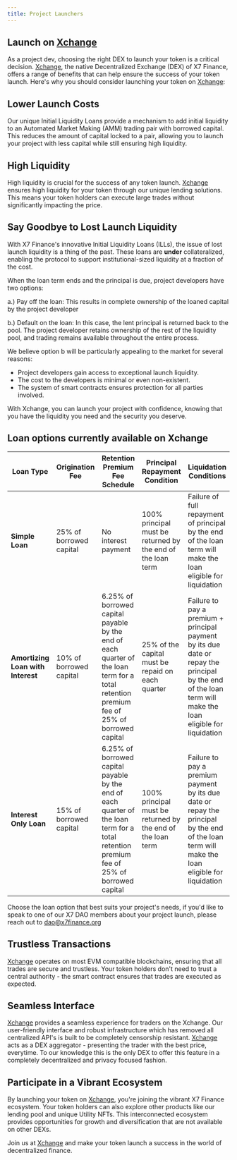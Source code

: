 ```yaml
---
title: Project Launchers
---
```


## Launch on [Xchange](https://beta.x7.finance)

As a project dev, choosing the right DEX to launch your token is a critical decision. [Xchange](https://beta.x7.finance), the native Decentralized Exchange (DEX) of X7 Finance, offers a range of benefits that can help ensure the success of your token launch. Here's why you should consider launching your token on [Xchange](https://beta.x7.finance):

## Lower Launch Costs

Our unique Initial Liquidity Loans provide a mechanism to add initial liquidity to an Automated Market Making (AMM) trading pair with borrowed capital. This reduces the amount of capital locked to a pair, allowing you to launch your project with less capital while still ensuring high liquidity.

## High Liquidity

High liquidity is crucial for the success of any token launch. [Xchange](https://beta.x7.finance) ensures high liquidity for your token through our unique lending solutions. This means your token holders can execute large trades without significantly impacting the price.

## Say Goodbye to Lost Launch Liquidity

With X7 Finance's innovative Initial Liquidity Loans (ILLs), the issue of lost launch liquidity is a thing of the past. These loans are **under** collateralized, enabling the protocol to support institutional-sized liquidity at a fraction of the cost.

When the loan term ends and the principal is due, project developers have two options:

a.) Pay off the loan: This results in complete ownership of the loaned capital by the project developer

b.) Default on the loan: In this case, the lent principal is returned back to the pool. The project developer retains ownership of the rest of the liquidity pool, and trading remains available throughout the entire process.

We believe option b will be particularly appealing to the market for several reasons:

- Project developers gain access to exceptional launch liquidity.
- The cost to the developers is minimal or even non-existent.
- The system of smart contracts ensures protection for all parties involved.

With Xchange, you can launch your project with confidence, knowing that you have the liquidity you need and the security you deserve.

## Loan options currently available on Xchange

| Loan Type                         | Origination Fee         | Retention Premium Fee Schedule                                                                                                             | Principal Repayment Condition                               | Liquidation Conditions                                                                                                                                      | Liquidator Reward               |
| --------------------------------- | ----------------------- | ------------------------------------------------------------------------------------------------------------------------------------------ | ----------------------------------------------------------- | ----------------------------------------------------------------------------------------------------------------------------------------------------------- | ------------------------------- |
| **Simple Loan**                   | 25% of borrowed capital | No interest payment                                                                                                                        | 100% principal must be returned by the end of the loan term | Failure of full repayment of principal by the end of the loan term will make the loan eligible for liquidation                                              | 5% of the loan origination fee  |
| **Amortizing Loan with Interest** | 10% of borrowed capital | 6.25% of borrowed capital payable by the end of each quarter of the loan term for a total retention premium fee of 25% of borrowed capital | 25% of the capital must be repaid on each quarter           | Failure to pay a premium + principal payment by its due date or repay the principal by the end of the loan term will make the loan eligible for liquidation | 5% of the loan origination fee  |
| **Interest Only Loan**            | 15% of borrowed capital | 6.25% of borrowed capital payable by the end of each quarter of the loan term for a total retention premium fee of 25% of borrowed capital | 100% principal must be returned by the end of the loan term | Failure to pay a premium payment by its due date or repay the principal by the end of the loan term will make the loan eligible for liquidation             | 10% of the loan origination fee |

Choose the loan option that best suits your project's needs, if you'd like to speak to one of our X7 DAO members about your project launch, please reach out to [dao@x7finance.org](mailto:dao@x7finance.org)

## Trustless Transactions

[Xchange](https://beta.x7.finance) operates on most EVM compatible blockchains, ensuring that all trades are secure and trustless. Your token holders don't need to trust a central authority - the smart contract ensures that trades are executed as expected.

## Seamless Interface

[Xchange](https://beta.x7.finance) provides a seamless experience for traders on the Xchange. Our user-friendly interface and robust infrastructure which has removed all centralized API's is built to be completely censorship resistant. [Xchange](https://beta.x7.finance) acts as a DEX aggregator - presenting the trader with the best price, everytime. To our knowledge this is the only DEX to offer this feature in a completely decentralized and privacy focused fashion.

## Participate in a Vibrant Ecosystem

By launching your token on [Xchange](https://beta.x7.finance), you're joining the vibrant X7 Finance ecosystem. Your token holders can also explore other products like our lending pool and unique Utility NFTs. This interconnected ecosystem provides opportunities for growth and diversification that are not available on other DEXs.

Join us at [Xchange](https://beta.x7.finance) and make your token launch a success in the world of decentralized finance.
